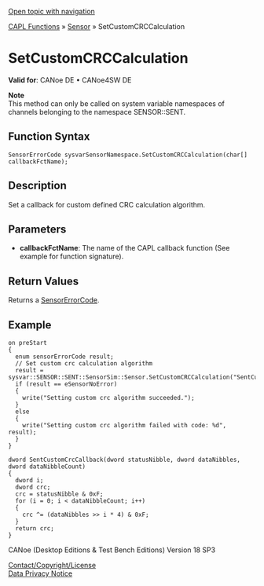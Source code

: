 [Open topic with navigation](../../../../../CANoeDEFamily.htm#Topics/CAPLFunctions/Sensor/Functions/CAPLfunctionSetCustomCRCCalculation.md)

[CAPL Functions](../../CAPLfunctions.md) » [Sensor](../CAPLfunctionsSensorOverview.md) » SetCustomCRCCalculation

# SetCustomCRCCalculation

**Valid for**: CANoe DE • CANoe4SW DE

**Note**  
This method can only be called on system variable namespaces of channels belonging to the namespace SENSOR::SENT.

## Function Syntax

```plaintext
SensorErrorCode sysvarSensorNamespace.SetCustomCRCCalculation(char[] callbackFctName);
```

## Description

Set a callback for custom defined CRC calculation algorithm.

## Parameters

- **callbackFctName**: The name of the CAPL callback function (See example for function signature).

## Return Values

Returns a [SensorErrorCode](../CAPLfunctionsSensorEnumeration.md).

## Example

```plaintext
on preStart
{
  enum sensorErrorCode result;
  // Set custom crc calculation algorithm
  result = sysvar::SENSOR::SENT::SensorSim::Sensor.SetCustomCRCCalculation("SentCustomCrcCallback");
  if (result == eSensorNoError)
  {
    write("Setting custom crc algorithm succeeded.");
  }
  else
  {
    write("Setting custom crc algorithm failed with code: %d", result);
  }
}

dword SentCustomCrcCallback(dword statusNibble, dword dataNibbles, dword dataNibbleCount)
{
  dword i;
  dword crc;
  crc = statusNibble & 0xF;
  for (i = 0; i < dataNibbleCount; i++)
  {
    crc ^= (dataNibbles >> i * 4) & 0xF;
  }
  return crc;
}
```

CANoe (Desktop Editions & Test Bench Editions) Version 18 SP3

[Contact/Copyright/License](../../../Shared/ContactCopyrightLicense.md)  
[Data Privacy Notice](https://www.vector.com/int/en/company/get-info/privacy-policy/)
